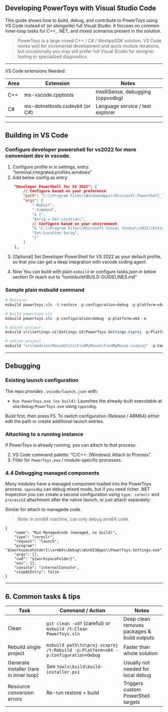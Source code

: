 ## Developing PowerToys with Visual Studio Code

This guide shows how to build, debug, and contribute to PowerToys using VS Code instead of (or alongside) full Visual Studio. It focuses on common inner‑loop tasks for C++, .NET, and mixed scenarios present in the solution.

> PowerToys is a large mixed C++ / C# / WinAppSDK solution. VS Code works well for incremental development and quick module iterations, but occasionally you may still prefer full Visual Studio for designer tooling or specialized diagnostics.

---
VS Code extensions Needed:

| Area | Extension | Notes |
|------|-----------|-------|
| C++ | ms-vscode.cpptools | IntelliSense, debugging (cppvsdbg) |
| C# | ms-dotnettools.csdevkit (or C#) | Language service / test explorer |

---

## Building in VS Code
### Configure developer powershell for vs2022 for more convenient dev in vscode.
1. Configure profile in in settings, entry:  "terminal.integrated.profiles.windows"
2. Add below config as entry:
```json
    "Developer PowerShell for VS 2022": {
		// Configure based on your preference
        "path": "C:\\Program Files\\WindowsApps\\Microsoft.PowerShell_7.5.2.0_arm64__8wekyb3d8bbwe\\pwsh.exe",
        "args": [
            "-NoExit",
            "-Command",
            "& {",
            "$orig = Get-Location;",
			// Configure based on your environment
            "& 'C:\\Program Files\\Microsoft Visual Studio\\2022\\Enterprise\\Common7\\Tools\\Launch-VsDevShell.ps1';",
            "Set-Location $orig",
            "}"
        ]
    },
```
3. [Optional] Set Developer PowerShell for VS 2022 as your default profile, so that you can get a deep integration with vscode coding agent. 

4. Now You can build with plain `msbuild` or configure tasks.json in below section
Or reach out to "tools\build\BUILD-GUIDELINES.md"

### Sample plain msbuild command
```powershell
# Restore:
msbuild powertoys.sln -t:restore -p:configuration=debug -p:platform=x64 -m

# Build powertoys sln
msbuild powertoys.sln -p:configuration=debug -p:platform=x64 -m

# dotnet project
msbuild src\settings-ui\Settings.UI\PowerToys.Settings.csproj -p:Platform=x64 -p:Configuration=Debug -m

# native project
msbuild "src\modules\MouseUtils\FindMyMouse\FindMyMouse.vcxproj" -p:Configuration=Debug -p:Platform=x64 -m
```

---

## Debugging

### Existing launch configuration

The repo provides `.vscode/launch.json` with:

- `Run PowerToys.exe (no build)`: Launches the already-built executable at `x64/Debug/PowerToys.exe` using `cppvsdbg`.

Build first, then press F5. To switch configuration (Release / ARM64) either edit the path or create additional launch entries.

### Attaching to a running instance

If PowerToys is already running, you can attach to that process:

2. VS Code command palette: “C/C++: (Windows) Attach to Process”.
3. Filter for `PowerToys.exe` / module-specific processes.

### 4.4 Debugging managed components

Many modules have a managed component loaded into the PowerToys process. `cppvsdbg` can debug mixed mode, but if you need richer .NET inspection you can create a second configuration using `type: coreclr` and `processId` attachment after the native launch, or just attach separately:

Similar for attach to managede  code.
> Note: In arm64 machine, can only debug arm64 code.

```jsonc
{
    "name": "Run Managedcode (managed, no build)",
    "type": "coreclr",
    "request": "launch",
    "program": "${workspaceFolder}\\arm64\\Debug\\WinUI3Apps\\PowerToys.Settings.exe",
    "args": [],
    "cwd": "${workspaceFolder}",
    "env": {},
    "console": "internalConsole",
    "stopAtEntry": false
}
```
---

## 6. Common tasks & tips

| Task | Command / Action | Notes |
|------|------------------|-------|
| Clean | `git clean -xdf` (careful) or `msbuild /t:Clean PowerToys.sln` | Deep clean removes packages & build outputs |
| Rebuild single project | `msbuild path\to\proj.vcxproj /t:Rebuild -p:Platform=x64 -p:Configuration=Debug` | Faster than whole solution |
| Generate installer (rare in inner loop) | See `tools\build\build-installer.ps1` | Usually not needed for local debug |
| Resource conversion errors | Re-run restore + build | Triggers custom PowerShell targets |